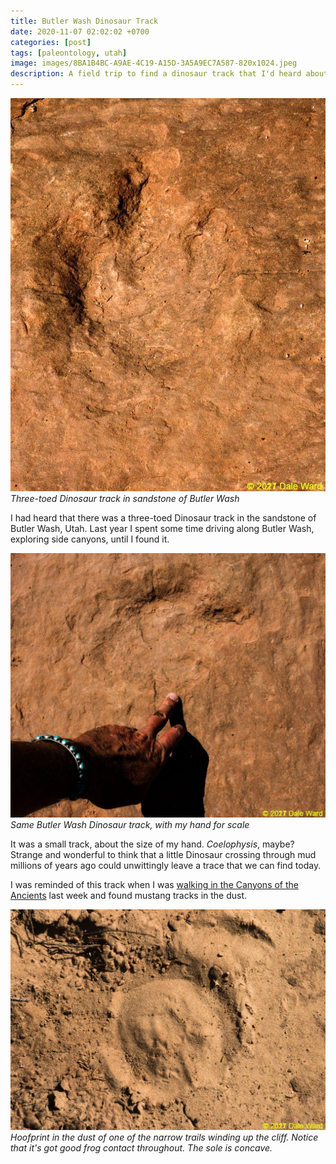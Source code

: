 ```yaml
---
title: Butler Wash Dinosaur Track
date: 2020-11-07 02:02:02 +0700
categories: [post]
tags: [paleontology, utah]
image: images/8BA1B4BC-A9AE-4C19-A15D-3A5A9EC7A587-820x1024.jpeg
description: A field trip to find a dinosaur track that I'd heard about.
---
```


![picture](images/8BA1B4BC-A9AE-4C19-A15D-3A5A9EC7A587-820x1024.jpeg)
*Three-toed Dinosaur track in sandstone of Butler Wash*

I had heard that there was a three-toed Dinosaur track in the sandstone of Butler Wash, Utah. Last year I spent some time driving along Butler Wash, exploring side canyons, until I found it.

![picture](images/FAB27676-0DD1-4B5C-8CBE-2CD2EB08E09B-1024x858.jpeg)
*Same Butler Wash Dinosaur track, with my hand for scale*

It was a small track, about the size of my hand. _Coelophysis_, maybe? Strange and wonderful to think that a little Dinosaur crossing through mud millions of years ago could unwittingly leave a trace that we can find today.

I was reminded of this track when I was [walking in the Canyons of the Ancients](https://tightloop.com/blog/2020/11/01/mustangs/) last week and found mustang tracks in the dust.

![picture](images/IMG_7262-1024x717.jpg)
*Hoofprint in the dust of one of the narrow trails winding up the cliff. Notice that it's got good frog contact throughout. The sole is concave.*